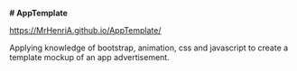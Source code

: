 **# AppTemplate**

https://MrHenriA.github.io/AppTemplate/

Applying knowledge of bootstrap, animation, css and javascript to create a template mockup of an app advertisement.
 
